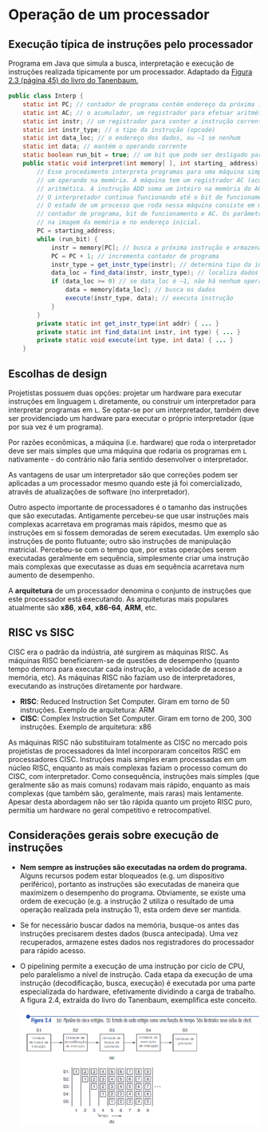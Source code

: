# Operação de um processador

## Execução típica de instruções pelo processador

Programa em Java que simula a busca, interpretação e execução de instruções
realizada tipicamente por um processador. Adaptado da <a href="tanenbaum.pdf#page=64">Figura 2.3 (página 45) do livro do
Tanenbaum.</a>


```java
public class Interp {
    static int PC; // contador de programa contém endereço da próxima instr
    static int AC; // o acumulador, um registrador para efetuar aritmética
    static int instr; // um registrador para conter a instrução corrente
    static int instr_type; // o tipo da instrução (opcode)
    static int data_loc; // o endereço dos dados, ou –1 se nenhum
    static int data; // mantém o operando corrente
    static boolean run_bit = true; // um bit que pode ser desligado para parar a máquina
    public static void interpret(int memory[ ], int starting_ address) {
        // Esse procedimento interpreta programas para uma máquina simples com instruções que têm
        // um operando na memória. A máquina tem um registrador AC (acumulador), usado para
        // aritmética. A instrução ADD soma um inteiro na memória do AC, por exemplo.
        // O interpretador continua funcionando até o bit de funcionamento ser desligado pela instrução HALT.
        // O estado de um processo que roda nessa máquina consiste em memória, o
        // contador de programa, bit de funcionamento e AC. Os parâmetros de entrada consistem
        // na imagem da memória e no endereço inicial.
        PC = starting_address;
        while (run_bit) {
            instr = memory[PC]; // busca a próxima instrução e armazena em instr
            PC = PC + 1; // incrementa contador de programa
            instr_type = get_instr_type(instr); // determina tipo da instrução
            data_loc = find_data(instr, instr_type); // localiza dados (–1 se nenhum)
            if (data_loc >= 0) // se data_loc é –1, não há nenhum operando
                data = memory[data_loc]; // busca os dados
                execute(instr_type, data); // executa instrução
            }
        }
        private static int get_instr_type(int addr) { ... }
        private static int find_data(int instr, int type) { ... }
        private static void execute(int type, int data) { ... }
    }
```

## Escolhas de design

Projetistas possuem duas opções: projetar um hardware para executar instruções em linguagem `L` 
diretamente, ou construir um interpretador para interpretar programas em `L`. Se
optar-se por um interpretador, também deve ser providenciado um hardware para executar
o próprio interpretador (que por sua vez é um programa).

Por razões econômicas, a máquina (i.e. hardware) que roda o interpretador deve ser 
mais simples que uma máquina que rodaria os programas em `L` nativamente - do 
contrário não faria sentido desenvolver o interpretador.

As vantagens de usar um interpretador são que correções podem ser aplicadas a um
processador mesmo quando este já foi comercializado, através de atualizações de 
software (no interpretador).

Outro aspecto importante de processadores é o tamanho das instruções que 
são executadas. Antigamente percebeu-se que usar instruções mais complexas 
acarretava em programas mais rápidos, mesmo que as instruções em si fossem
 demoradas de serem executadas. Um exemplo são instruções de ponto flutuante;
outro são instruções de manipulação matricial. Percebeu-se com o tempo que, por estas 
operações serem executadas geralmente em sequência, simplesmente criar uma instrução 
mais complexas que executasse as duas em sequência acarretava num aumento de desempenho. 

A **arquitetura** de um processador denomina o conjunto de instruções que este processador está executando. As arquiteturas mais populares atualmente são **x86**,
**x64**, **x86-64**, **ARM**, etc.


## RISC vs SISC

CISC era o padrão da indústria, até surgirem as máquinas RISC. As máquinas RISC
beneficiarem-se de questões de desempenho (quanto tempo demora para executar cada
instrução, a velocidade de acesso a memória, etc). As máquinas RISC não faziam 
uso de interpretadores, executando as instruções diretamente por hardware.

* **RISC**: Reduced Instruction Set Computer. Giram em torno de 50 instruções.
  Exemplo de arquitetura: ARM 
* **CISC**: Complex Instruction Set Computer. Giram em torno de 200, 300 instruções.
  Exemplo de arquitetura: x86

As máquinas RISC não substituíram totalmente as CISC no mercado pois projetistas de
processadores da Intel incorporaram conceitos RISC em processadores CISC. Instruções
mais simples eram processadas em um núcleo RISC, enquanto as mais complexas faziam
o processo comum do CISC, com interpretador. Como consequência, instruções mais
simples (que geralmente são as mais comuns) rodavam mais rápido, enquanto as mais
complexas (que também são, geralmente, mais raras) mais lentamente. Apesar desta
abordagem não ser tão rápida quanto um projeto RISC puro, permitia um hardware no
geral competitivo e retrocompatível.


## Considerações gerais sobre execução de instruções

* **Nem sempre as instruções são executadas na ordem do programa.** Alguns recursos 
  podem estar bloqueados (e.g. um dispositivo periférico), portanto as instruções
  são executadas de maneira que maximizem o desempenho do programa. Obviamente,
  se existe uma ordem de execução (e.g. a instrução 2 utiliza o resultado de uma
  operação realizada pela instrução 1), esta ordem deve ser mantida.
* Se for necessário buscar dados na memória, busque-os antes das instruções 
  precisarem destes dados (busca antecipada). Uma vez recuperados, armazene estes dados
  nos registradores do processador para rápido acesso.
* O pipelining permite a execução de uma instrução por ciclo de CPU, pelo paralelismo
  a nível de instrução. Cada etapa da execução de uma instrução (decodificação, busca, 
  execução) é executada por uma parte especializada do hardware, efetivamente dividindo
  a carga de trabalho. A figura 2.4, extraída do livro do Tanenbaum, exemplifica este 
  conceito.

  ![pipelining](imagens/pipelining.png)